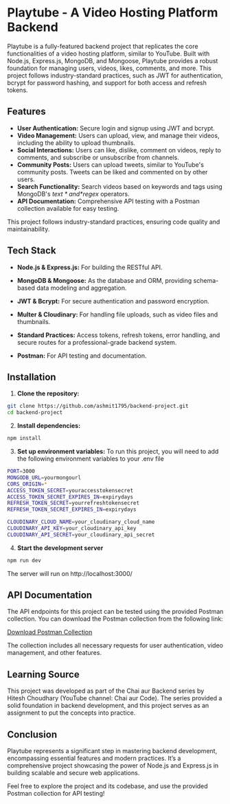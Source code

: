 
# Playtube - A Video Hosting Platform Backend

Playtube is a fully-featured backend project that replicates the core functionalities of a video hosting platform, similar to YouTube. Built with Node.js, Express.js, MongoDB, and Mongoose, Playtube provides a robust foundation for managing users, videos, likes, comments, and more. This project follows industry-standard practices, such as JWT for authentication, bcrypt for password hashing, and support for both access and refresh tokens.


## Features

- **User Authentication:** Secure login and signup using JWT and bcrypt.
- **Video Management:** Users can upload, view, and manage their videos, including the ability to upload thumbnails.
- **Social Interactions:** Users can like, dislike, comment on videos, reply to comments, and subscribe or unsubscribe from channels.
- **Community Posts:** Users can upload tweets, similar to YouTube's community posts. Tweets can be liked and commented on by other users.
- **Search Functionality:** Search videos based on keywords and tags using MongoDB's *$text* and *$regex* operators.
- **API Documentation:** Comprehensive API testing with a Postman collection available for easy testing.

This project follows industry-standard practices, ensuring code quality and maintainability.
## Tech Stack

- **Node.js & Express.js:** For building the RESTful API.

- **MongoDB & Mongoose:** As the database and ORM, providing schema-based data modeling and aggregation.

- **JWT & Bcrypt:** For secure authentication and password encryption.

- **Multer & Cloudinary:** For handling file uploads, such as video files and thumbnails.

- **Standard Practices:** Access tokens, refresh tokens, error handling, and secure routes for a professional-grade backend system.

- **Postman:** For API testing and documentation.


## Installation

1. **Clone the repository:**

```bash
git clone https://github.com/ashmit1795/backend-project.git
cd backend-project
```

2. **Install dependencies:**
```bash
npm install
```
3. **Set up environment variables:**
To run this project, you will need to add the following environment variables to your .env file
```bash
PORT=3000
MONGODB_URL=yourmongourl
CORS_ORIGIN=*
ACCESS_TOKEN_SECRET=youraccesstokensecret
ACCESS_TOKEN_SECRET_EXPIRES_IN=expirydays
REFRESH_TOKEN_SECRET=yourrefreshtokensecret
REFRESH_TOKEN_SECRET_EXPIRES_IN=expirydays

CLOUDINARY_CLOUD_NAME=your_cloudinary_cloud_name
CLOUDINARY_API_KEY=your_cloudinary_api_key
CLOUDINARY_API_SECRET=your_cloudinary_api_secret
```

4. **Start the development server**
```bash
npm run dev
```
The server will run on http://localhost:3000/
    
## API Documentation

The API endpoints for this project can be tested using the provided Postman collection. You can download the Postman collection from the following link:

[Download Postman Collection](https://drive.google.com/file/d/1kbO882jl-DCtAmliYzPs7dHImDSRSniT/view?usp=sharing)

The collection includes all necessary requests for user authentication, video management, and other features.
## Learning Source

This project was developed as part of the Chai aur Backend series by Hitesh Choudhary (YouTube channel: Chai aur Code). The series provided a solid foundation in backend development, and this project serves as an assignment to put the concepts into practice.

## Conclusion

Playtube represents a significant step in mastering backend development, encompassing essential features and modern practices. It’s a comprehensive project showcasing the power of Node.js and Express.js in building scalable and secure web applications.

Feel free to explore the project and its codebase, and use the provided Postman collection for API testing!


